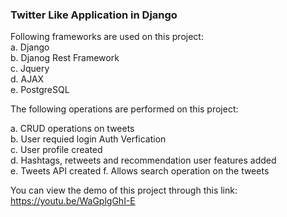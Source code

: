 <h3> Twitter Like Application in Django</h3>
Following frameworks are used on this project:<br>
a. Django<br>
b. Djanog Rest Framework<br>
c. Jquery<br>
d. AJAX<br>
e. PostgreSQL<br>



The following operations are performed on this project:<br>


a. CRUD operations on tweets<br>
b. User requied login Auth Verfication<br>
c. User profile created<br>
d. Hashtags, retweets and recommendation user features added<br>
e. Tweets API created
f. Allows search operation on the tweets<br>

You can view the demo of this project through this link: https://youtu.be/WaGplgGhI-E
